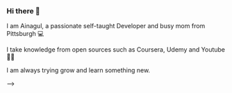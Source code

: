 ### Hi there 👋
I am Ainagul, a passionate self-taught Developer and busy mom from Pittsburgh 💻

I take knowledge from open sources such as Coursera, Udemy and Youtube 👩‍💻

I am always trying grow and learn something new. 

-->

